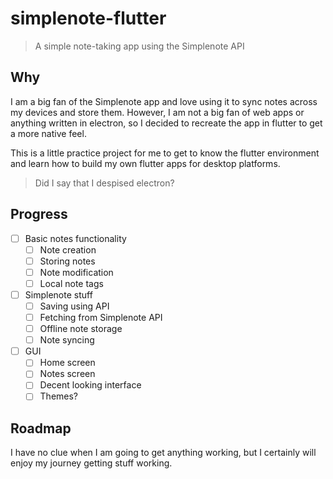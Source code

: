 # simplenote-flutter

> A simple note-taking app using the Simplenote API

## Why

I am a big fan of the Simplenote app and love using
it to sync notes across my devices and store them.
However, I am not a big fan of web apps or anything written
in electron, so I decided to recreate the app in flutter to
get a more native feel.

This is a little practice project for me to get to know
the flutter environment and learn how to build my own flutter
apps for desktop platforms.

> Did I say that I despised electron?

## Progress

- [ ] Basic notes functionality
  - [ ] Note creation
  - [ ] Storing notes
  - [ ] Note modification
  - [ ] Local note tags
- [ ] Simplenote stuff
  - [ ] Saving using API
  - [ ] Fetching from Simplenote API
  - [ ] Offline note storage
  - [ ] Note syncing
- [ ] GUI
  - [ ] Home screen
  - [ ] Notes screen
  - [ ] Decent looking interface
  - [ ] Themes?

## Roadmap

I have no clue when I am going to get anything working, but
I certainly will enjoy my journey getting stuff working.
